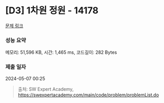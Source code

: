 # [D3] 1차원 정원 - 14178 

[문제 링크](https://swexpertacademy.com/main/code/problem/problemDetail.do?contestProbId=AX_N3oSqcyUDFARi) 

### 성능 요약

메모리: 51,596 KB, 시간: 1,465 ms, 코드길이: 282 Bytes

### 제출 일자

2024-05-07 00:25



> 출처: SW Expert Academy, https://swexpertacademy.com/main/code/problem/problemList.do